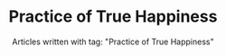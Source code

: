 ---
layout: blog_by_tag
title: Practice of True Happiness
subtitle: 'Articles written with tag: "Practice of True Happiness"'
tag: practice-of-true-happiness
permalink: /tags/true-happiness-essential/
---